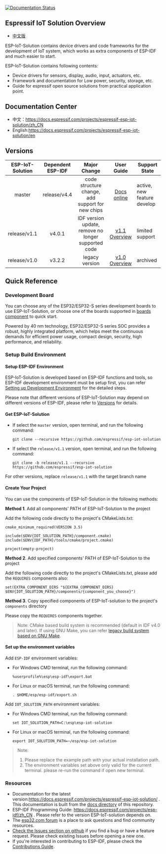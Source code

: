 [![Documentation Status](https://readthedocs.com/projects/espressif-esp-iot-solution/badge/?version=latest)](https://docs.espressif.com/projects/espressif-esp-iot-solution/en/latest/?badge=latest)

## Espressif IoT Solution Overview

* [中文版](./README_CN.md)

ESP-IoT-Solution contains device drivers and code frameworks for the development of IoT system, which works as extra components of ESP-IDF and much easier to start.

ESP-IoT-Solution contains following contents:

* Device drivers for sensors, display, audio, input, actuators, etc.
* Framework and documentation for Low power, security, storage, etc.
* Guide for espressif open source solutions from practical application point.

## Documentation Center

- 中文：https://docs.espressif.com/projects/espressif-esp-iot-solution/zh_CN
- English:https://docs.espressif.com/projects/espressif-esp-iot-solution/en

## Versions

| ESP-IoT-Solution | Dependent ESP-IDF |  Major Change                                          |    User Guide                                                             | Support State  |
| :--------------: | :---------------: | :----------------------------------------------------: | :-----------------------------------------------------------------------: | -------------- |
|      master      |   release/v4.4    |  code structure change, add support for new chips       | [Docs online](https://docs.espressif.com/projects/espressif-esp-iot-solution/zh_CN) | active, new feature develop |
|   release/v1.1   |      v4.0.1       |  IDF version update, remove no longer supported code   | [v1.1 Overview](https://github.com/espressif/esp-iot-solution/tree/release/v1.1#esp32-iot-solution-overview) |limited support |
|   release/v1.0   |      v3.2.2       |  legacy version                                        | [v1.0 Overview](https://github.com/espressif/esp-iot-solution/tree/release/v1.0#esp32-iot-solution-overview) | archived |


## Quick Reference

### Development Board

You can choose any of the ESP32/ESP32-S series development boards to use ESP-IoT-Solution, or choose one of the boards supported in [boards component](./examples/common_components/boards) to quick start.

Powered by 40 nm technology, ESP32/ESP32-S series SOC provides a robust, highly integrated platform, which helps meet the continuous demands for efficient power usage, compact design, security, high performance, and reliability.

### Setup Build Environment

#### Setup ESP-IDF Environment

ESP-IoT-Solution is developed based on ESP-IDF functions and tools, so ESP-IDF development environment must be setup first, you can refer [Setting up Development Environment](https://docs.espressif.com/projects/esp-idf/en/latest/esp32/get-started/index.html#setting-up-development-environment) for the detailed steps.

Please note that different versions of ESP-IoT-Solution may depend on different versions of ESP-IDF, please refer to [Versions](#Versions) for details.

#### Get ESP-IoT-Solution

* If select the `master` version, open terminal, and run the following command:

    ```
    git clone --recursive https://github.com/espressif/esp-iot-solution
    ```

* If select the `release/v1.1` version, open terminal, and run the following command:

    ```
    git clone -b release/v1.1 --recursive https://github.com/espressif/esp-iot-solution
    ```

For other versions, replace `release/v1.1` with the target branch name

#### Create Your Project

You can use the components of ESP-IoT-Solution in the following methods:

**Method 1**. Add all components' PATH of ESP-IoT-Solution to the project 

Add the following code directly to the project's CMakeLists.txt:

```
cmake_minimum_required(VERSION 3.5)

include($ENV{IOT_SOLUTION_PATH}/component.cmake)
include($ENV{IDF_PATH}/tools/cmake/project.cmake)

project(empty-project)
```

**Method 2**. Add specified components' PATH of ESP-IoT-Solution to the project

Add the following code directly to the project's CMakeLists.txt, please add the `REQUIRES` components also:

```
set(EXTRA_COMPONENT_DIRS "${EXTRA_COMPONENT_DIRS} $ENV{IOT_SOLUTION_PATH}/components/{component_you_choose}")
```

**Method 3**. Copy specified components of ESP-IoT-solution to the project's `components` directory

Please copy the `REQUIRES` components together.

> Note:
>CMake based build system is recommended (default in IDF v4.0 and later). If using GNU Make, you can refer [legacy build system based on GNU Make](https://docs.espressif.com/projects/esp-idf/en/latest/esp32/api-guides/build-system-legacy.html).

#### Set up the environment variables

Add `ESP-IDF` environment variables:

* For Windows CMD terminal, run the following command:

    ```
    %userprofile%\esp\esp-idf\export.bat
    ```

* For Linux or macOS terminal, run the following command:

    ```
    . $HOME/esp/esp-idf/export.sh
    ```

Add `IOT_SOLUTION_PATH` environment variables:

* For Windows CMD terminal, run the following command:

    ```
    set IOT_SOLUTION_PATH=C:\esp\esp-iot-solution
    ```

* For Linux or macOS terminal, run the following command:

    ```
    export IOT_SOLUTION_PATH=~/esp/esp-iot-solution
    ```

> Note:
>   1. Please replace the example path with your actual installation path.
>   2. The environment variables set above only valid for the current terminal. please re-run the command if open new terminal.

### Resources

- Documentation for the latest version:https://docs.espressif.com/projects/espressif-esp-iot-solution/ . This documentation is built from the [docs directory](./docs) of this repository.
- ESP-IDF Programming Guide: https://docs.espressif.com/projects/esp-idf/zh_CN . Please refer to the version ESP-IoT-solution depends on.
- The [esp32.com forum](https://esp32.com/) is a place to ask questions and find community resources.
- [Check the Issues section on github]((https://github.com/espressif/esp-iot-solution/issues)) if you find a bug or have a feature request. Please check existing Issues before opening a new one.
- If you're interested in contributing to ESP-IDF, please check the [Contributions Guide](./CONTRIBUTING.rst).
